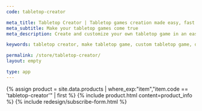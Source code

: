 ```yaml
---
code: tabletop-creator

meta_title: Tabletop Creator | Tabletop games creation made easy, fast and fun
meta_subtitle: Make your tabletop games come true
meta_description: Create and customize your own tabletop game in an easy, fun and fast way! Tabletop Creator is a tabletop game maker tool that allows you to design all your tabletop game components, customize and export them for printing or for play online!

keywords: tabletop creator, make tabletop game, custom tabletop game, design tabletop game, tabletop game creation tool

permalink: /store/tabletop-creator/
layout: empty

type: app
---
```


{% assign product = site.data.products | where_exp:"item","item.code == 'tabletop-creator'" | first %}
{% include product.html content=product_info %}
{% include redesign/subscribe-form.html %}